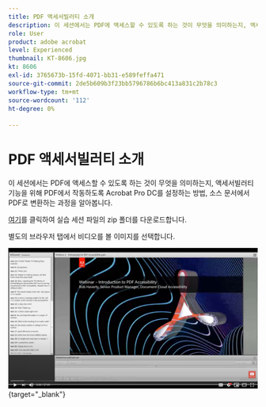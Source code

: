 ```yaml
---
title: PDF 액세서빌러티 소개
description: 이 세션에서는 PDF에 액세스할 수 있도록 하는 것이 무엇을 의미하는지, 액세서빌러티 기능을 위해 PDF에서 작동하도록 Acrobat Pro DC를 설정하는 방법, 소스 문서에서 PDF로 변환하는 프로세스를 알아봅니다.
role: User
product: adobe acrobat
level: Experienced
thumbnail: KT-8606.jpg
kt: 8606
exl-id: 3765673b-15fd-4071-bb31-e589feffa471
source-git-commit: 2de5b609b3f23bb5796786b6bc413a831c2b78c3
workflow-type: tm+mt
source-wordcount: '112'
ht-degree: 0%

---
```


# PDF 액세서빌러티 소개

이 세션에서는 PDF에 액세스할 수 있도록 하는 것이 무엇을 의미하는지, 액세서빌러티 기능을 위해 PDF에서 작동하도록 Acrobat Pro DC를 설정하는 방법, 소스 문서에서 PDF로 변환하는 과정을 알아봅니다.

[여기](../assets/accessibilitysession1.zip)를 클릭하여 실습 세션 파일의 zip 폴더를 다운로드합니다.

별도의 브라우저 탭에서 비디오를 볼 이미지를 선택합니다.

[![세션 1 비디오](../assets/Accessibilitysession1_YT.png)](https://www.youtube.com/embed/DaadHIWHgzU){target=&quot;_blank&quot;}
